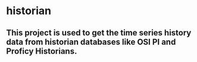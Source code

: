 # historian
## This project is used to get the time series history data from historian databases like OSI PI and Proficy Historians.

